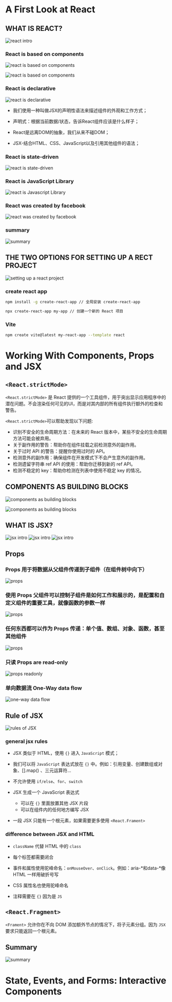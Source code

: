 # A First Look at React

## WHAT IS REACT?

![react intro](./images/what-is-react/react-intro.png)

### React is based on components

![react is based on components](./images/what-is-react/based-on-components-1.png)

![react is based on components](./images/what-is-react/based-on-components-2.png)

### React is declarative

![react is declarative](./images/what-is-react/declarative.png)

- 我们使用一种叫做JSX的声明性语法来描述组件的外观和工作方式；

- 声明式：根据当前数据/状态，告诉React组件应该是什么样子；

- React是远离DOM的抽象，我们从来不碰DOM；

- JSX-结合HTML、CSS、JavaScript以及引用其他组件的语法；

### React is state-driven
![react is state-driven](./images/what-is-react/state-driven.png)

### React is JavaScript Library
![react is Javascript Library](./images/what-is-react/js-library.png)

### React was created by facebook

![react was created by facebook](./images/what-is-react/created-by-facebook.png)

### summary

![summary](./images/what-is-react/summary.png)



## THE TWO OPTIONS FOR SETTING UP A RECT PROJECT

![setting up a react project](./images/setting-up-a-react-project.png)

### create react app

```bash
npm install -g create-react-app // 全局安装 create-react-app

npx create-react-app my-app // 创建一个新的 React 项目
```

### Vite

```bash
npm create vite@latest my-react-app --template react
```

# Working With Components, Props and JSX

## `<React.strictMode>`
`<React.strictMode>` 是 React 提供的一个工具组件，用于突出显示应用程序中的潜在问题。不会渲染任何可见的UI，而是对其内部的所有组件执行额外的检查和警告。

`<React.strictMode>`可以帮助发现以下问题: 
- 识别不安全的生命周期方法：在未来的 React 版本中，某些不安全的生命周期方法可能会被弃用。
- 关于副作用的警告：帮助你在组件挂载之前检测意外的副作用。
- 关于过时 API 的警告：提醒你使用过时的 API。
- 检测意外的副作用：确保组件在开发模式下不会产生意外的副作用。
- 检测遗留字符串 ref API 的使用：帮助你迁移到新的 ref API。
- 检测不稳定的 key：帮助你检测在列表中使用不稳定 key 的情况。

## COMPONENTS AS BUILDING BLOCKS
![components as building blocks](./images/components-as-building-blocks-1.png)

![components as building blocks](./images/components-as-building-blocks-2.png)

## WHAT IS JSX?

![jsx intro](./images/wtat-is-jsx/jsx-intro-1.png)
![jsx intro](./images/wtat-is-jsx/jsx-intro-2.png)
![jsx intro](./images/wtat-is-jsx/jsx-intro-3.png)

## Props

### Props 用于将数据从父组件传递到子组件（在组件树中向下）
![props](./images/props/props-1.png)


### 使用 Props 父组件可以控制子组件是如何工作和展示的，是配置和自定义组件的重要工具，就像函数的参数一样
![props](./images/props/props-2.png)


### 任何东西都可以作为 Props 传递：单个值、数组、对象、函数，甚至其他组件
![props](./images/props/props-3.png)

### 只读 Props are read-only
![props readonly](./images/props/read-only.png)

### 单向数据流 One-Way data flow
![one-way data flow](./images/props/one-way-data-flow.png)

## Rule of JSX

![rules of JSX](./images/rules-of-jsx.png)

### general jsx rules

- JSX 类似于 HTML，使用 `{}` 进入 `JavaScript` 模式；

- 我们可以将 `JavaScript` 表达式放在 `{}` 中。例如：引用变量、创建数组或对象、[].map() 、三元运算符...

- 不允许使用 `if/else`、`for`、`switch`

- JSX 生成一个 JavaScript 表达式
    - 可以在 `{}` 里面放置其他 JSX 片段
    - 可以在组件内的任何地方编写 JSX

- 一段 JSX 只能有一个根元素，如果需要更多使用 `<React.Frament>`

### difference between JSX and HTML

- `className` 代替 HTML 中的 `class`

- 每个标签都需要闭合

- 事件和属性使用驼峰命名：`onMouseOver`、`onClick`。例如：aria-*和data-*像 HTML 一样用破折号写

- CSS 属性名也使用驼峰命名

- 注释需要在 `{}` 因为是 `JS`

## `<React.Fragment>`

`<Frament>` 允许你在不向 DOM 添加额外节点的情况下，将子元素分组。因为 `JSX` 要求只能返回一个根元素。

## Summary

![summary](./images/section-summary-1.png)





# State, Events, and Forms: Interactive Components